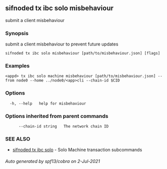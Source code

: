 ## sifnoded tx ibc solo misbehaviour

submit a client misbehaviour

### Synopsis

submit a client misbehaviour to prevent future updates

```
sifnoded tx ibc solo misbehaviour [path/to/misbehaviour.json] [flags]
```

### Examples

```
<appd> tx ibc solo machine misbehaviour [path/to/misbehaviour.json] --from node0 --home ../node0/<app>cli --chain-id $CID
```

### Options

```
  -h, --help   help for misbehaviour
```

### Options inherited from parent commands

```
      --chain-id string   The network chain ID
```

### SEE ALSO

* [sifnoded tx ibc solo](sifnoded_tx_ibc_solo.md)	 - Solo Machine transaction subcommands

###### Auto generated by spf13/cobra on 2-Jul-2021
